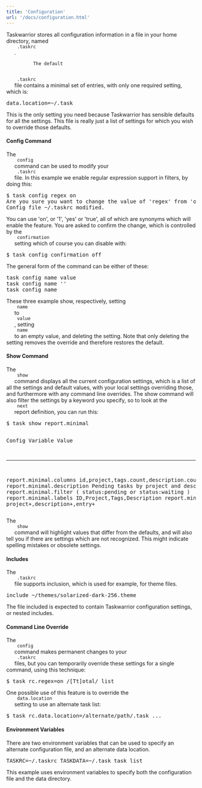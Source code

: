 ```yaml
---
title: 'Configuration'
url: '/docs/configuration.html'
---
```

<div class="col-md-10 main">
 <div class="row">
  <a name="config">
  </a>
  <p>
   Taskwarrior stores all configuration information in a file in
              your home directory, named
   <code>
    .taskrc
   </code>
   .

              The default
   <code>
    .taskrc
   </code>
   file contains a minimal set of
              entries, with only one required setting, which is:
  </p>
  <pre>data.location=~/.task</pre>
  <p>
   This is the only setting you need because Taskwarrior has senѕible
              defaults for all the settings.  This file is really just a list of
              settings for which you wish to override those defaults.
  </p>
  <a name="config_cmd">
  </a>
  <h4>
   Config Command
  </h4>
  <p>
   The
   <code>
    config
   </code>
   command can be used to modify your
   <code>
    .taskrc
   </code>
   file.  In this example we enable regular
              expression support in filters, by doing this:
  </p>
  <pre>$ task config regex on
Are you sure you want to change the value of 'regex' from 'off' to 'on'? (yes/no) yes
Config file ~/.taskrc modified.</pre>
  <p>
   You can use 'on', or '1', 'yes' or 'true', all of which are
              synonyms which will enable the feature.  You are asked to confirm
              the change, which is controlled by the
   <code>
    confirmation
   </code>
   setting which of course you can disable with:
  </p>
  <pre>$ task config confirmation off</pre>
  <p>
   The general form of the command can be either of these:
  </p>
  <pre>task config name value
task config name ''
task config name</pre>
  <p>
   These three example show, respectively, setting
   <code>
    name
   </code>
   to
   <code>
    value
   </code>
   , setting
   <code>
    name
   </code>
   to an empty
              value, and deleting the setting.  Note that only deleting the
              setting removes the override and therefore restores the default.
  </p>
  <a name="show_cmd">
  </a>
  <h4>
   Show Command
  </h4>
  <p>
   The
   <code>
    show
   </code>
   command displays all the current
              configuration settings, which is a list of all the settings and
              default values, with your local settings overriding those, and
              furthermore with any command line overrides.  The show command
              will also filter the settings by a keyword you specify, so to look
              at the
   <code>
    next
   </code>
   report definition, you can run this:
  </p>
  <pre>$ task show report.minimal

Config Variable            Value
-------------------------- ----------------------------------------
report.minimal.columns     id,project,tags.count,description.count
report.minimal.description Pending tasks by project and description
report.minimal.filter      ( status:pending or status:waiting )
report.minimal.labels      ID,Project,Tags,Description
report.minimal.sort        project+,description+,entry+</pre>
  <p>
   The
   <code>
    show
   </code>
   command will highlight values that differ
              from the defaults, and will also tell you if there are settings
              which are not recognized. This might indicate ѕpelling mistakes
              or obsolete settings.
  </p>
  <a name="include">
  </a>
  <h4>
   Includes
  </h4>
  <p>
   The
   <code>
    .taskrc
   </code>
   file supports inclusion, which is used
              for example, for theme files.
  </p>
  <pre>include ~/themes/solarized-dark-256.theme</pre>
  <p>
   The file included is expected to contain Taskwarrior configuration
              settings, or nested includes.
  </p>
  <a name="override">
  </a>
  <h4>
   Command Line Override
  </h4>
  <p>
   The
   <code>
    config
   </code>
   command makes permanent changes to your
   <code>
    .taskrc
   </code>
   files, but you can temporarily override these
              settings for a single command, using this technique:
  </p>
  <pre>$ task rc.regex=on /[Tt]otal/ list</pre>
  <p>
   One possible use of this feature is to override the
   <code>
    data.location
   </code>
   setting to use an alternate task list:
  </p>
  <pre>$ task rc.data.location=/alternate/path/.task ...</pre>
  <a name="env">
  </a>
  <h4>
   Environment Variables
  </h4>
  <p>
   There are two environment variables that can be used to specify
              an alternate configuration file, and an alternate data location.
  </p>
  <pre>TASKRC=~/.taskrc TASKDATA=~/.task task list</pre>
  <p>
   This example uses environment variables to specify both the
              configuration file and the data directory.
  </p>
 </div>
 <br/>
 <br/>
</div>

